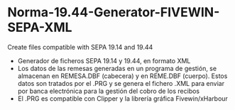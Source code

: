 # Norma-19.44-Generator-FIVEWIN-SEPA-XML
Create files compatible with SEPA 19.14 and 19.44

* Generador de ficheros SEPA 19.14 y 19.44, en formato XML
* Los datos de las remesas generadas en un programa de gestión, se almacenan en REMESA.DBF (cabecera) y en REME.DBF (cuerpo). Estos datos son tratados por el .PRG y se genera el fichero .XML para enviar por banca electrónica para la gestión del cobro de los recibos
* El .PRG es compatible con Clipper y la librería gráfica Fivewin/xHarbour
